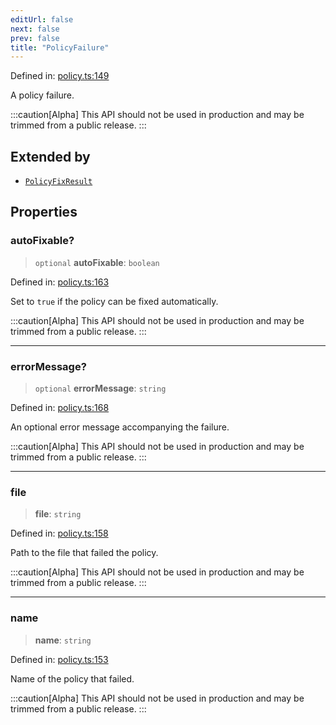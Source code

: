 ```yaml
---
editUrl: false
next: false
prev: false
title: "PolicyFailure"
---
```


Defined in: [policy.ts:149](https://github.com/tylerbutler/tools-monorepo/blob/main/packages/repopo/src/policy.ts#L149)

A policy failure.

:::caution[Alpha]
This API should not be used in production and may be trimmed from a public release.
:::

## Extended by

- [`PolicyFixResult`](/api/interfaces/policyfixresult/)

## Properties

### autoFixable?

> `optional` **autoFixable**: `boolean`

Defined in: [policy.ts:163](https://github.com/tylerbutler/tools-monorepo/blob/main/packages/repopo/src/policy.ts#L163)

Set to `true` if the policy can be fixed automatically.

:::caution[Alpha]
This API should not be used in production and may be trimmed from a public release.
:::

***

### errorMessage?

> `optional` **errorMessage**: `string`

Defined in: [policy.ts:168](https://github.com/tylerbutler/tools-monorepo/blob/main/packages/repopo/src/policy.ts#L168)

An optional error message accompanying the failure.

:::caution[Alpha]
This API should not be used in production and may be trimmed from a public release.
:::

***

### file

> **file**: `string`

Defined in: [policy.ts:158](https://github.com/tylerbutler/tools-monorepo/blob/main/packages/repopo/src/policy.ts#L158)

Path to the file that failed the policy.

:::caution[Alpha]
This API should not be used in production and may be trimmed from a public release.
:::

***

### name

> **name**: `string`

Defined in: [policy.ts:153](https://github.com/tylerbutler/tools-monorepo/blob/main/packages/repopo/src/policy.ts#L153)

Name of the policy that failed.

:::caution[Alpha]
This API should not be used in production and may be trimmed from a public release.
:::
